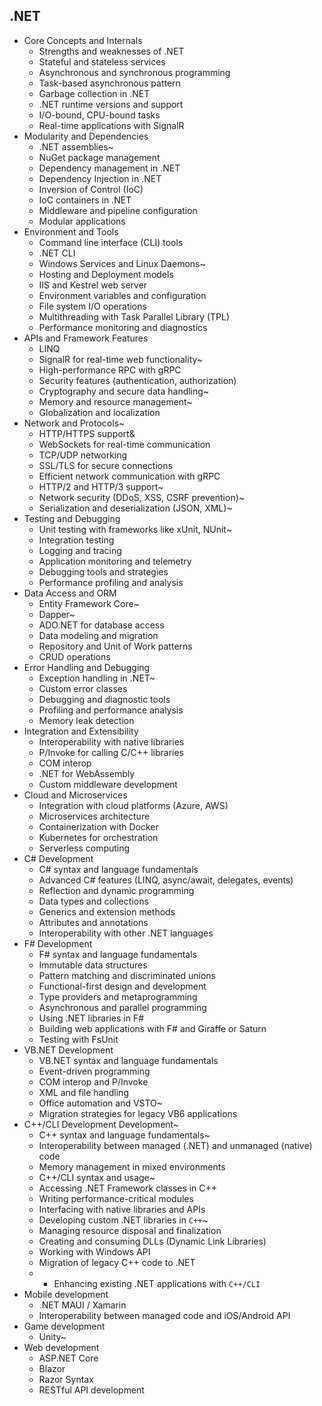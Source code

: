 ## .NET

- Core Concepts and Internals
  - Strengths and weaknesses of .NET
  - Stateful and stateless services
  - Asynchronous and synchronous programming
  - Task-based asynchronous pattern
  - Garbage collection in .NET
  - .NET runtime versions and support
  - I/O-bound, CPU-bound tasks
  - Real-time applications with SignalR
- Modularity and Dependencies
  - .NET assemblies~
  - NuGet package management
  - Dependency management in .NET
  - Dependency Injection in .NET
  - Inversion of Control (IoC)
  - IoC containers in .NET
  - Middleware and pipeline configuration
  - Modular applications
- Environment and Tools
  - Command line interface (CLI) tools
  - .NET CLI
  - Windows Services and Linux Daemons~
  - Hosting and Deployment models
  - IIS and Kestrel web server
  - Environment variables and configuration
  - File system I/O operations
  - Multithreading with Task Parallel Library (TPL)
  - Performance monitoring and diagnostics
- APIs and Framework Features
  - LINQ
  - SignalR for real-time web functionality~
  - High-performance RPC with gRPC
  - Security features (authentication, authorization)
  - Cryptography and secure data handling~
  - Memory and resource management~
  - Globalization and localization
- Network and Protocols~
  - HTTP/HTTPS support&
  - WebSockets for real-time communication
  - TCP/UDP networking
  - SSL/TLS for secure connections
  - Efficient network communication with gRPC
  - HTTP/2 and HTTP/3 support~
  - Network security (DDoS, XSS, CSRF prevention)~
  - Serialization and deserialization (JSON, XML)~
- Testing and Debugging
  - Unit testing with frameworks like xUnit, NUnit~
  - Integration testing
  - Logging and tracing
  - Application monitoring and telemetry
  - Debugging tools and strategies
  - Performance profiling and analysis
- Data Access and ORM
  - Entity Framework Core~
  - Dapper~
  - ADO.NET for database access
  - Data modeling and migration
  - Repository and Unit of Work patterns
  - CRUD operations
- Error Handling and Debugging
  - Exception handling in .NET~
  - Custom error classes
  - Debugging and diagnostic tools
  - Profiling and performance analysis
  - Memory leak detection
- Integration and Extensibility
  - Interoperability with native libraries
  - P/Invoke for calling C/C++ libraries
  - COM interop
  - .NET for WebAssembly
  - Custom middleware development
- Cloud and Microservices
  - Integration with cloud platforms (Azure, AWS)
  - Microservices architecture
  - Containerization with Docker
  - Kubernetes for orchestration
  - Serverless computing
- C# Development
  - C# syntax and language fundamentals
  - Advanced C# features (LINQ, async/await, delegates, events)
  - Reflection and dynamic programming
  - Data types and collections
  - Generics and extension methods
  - Attributes and annotations
  - Interoperability with other .NET languages
- F# Development
  - F# syntax and language fundamentals
  - Immutable data structures
  - Pattern matching and discriminated unions
  - Functional-first design and development
  - Type providers and metaprogramming
  - Asynchronous and parallel programming
  - Using .NET libraries in F#
  - Building web applications with F# and Giraffe or Saturn
  - Testing with FsUnit
- VB.NET Development
  - VB.NET syntax and language fundamentals
  - Event-driven programming
  - COM interop and P/Invoke
  - XML and file handling
  - Office automation and VSTO~
  - Migration strategies for legacy VB6 applications
- C++/CLI Development Development~
  - C++ syntax and language fundamentals~
  - Interoperability between managed (.NET) and unmanaged (native) code
  - Memory management in mixed environments
  - C++/CLI syntax and usage~
  - Accessing .NET Framework classes in C++
  - Writing performance-critical modules
  - Interfacing with native libraries and APIs
  - Developing custom .NET libraries in `C++`~
  - Managing resource disposal and finalization
  - Creating and consuming DLLs (Dynamic Link Libraries)
  - Working with Windows API
  - Migration of legacy C++ code to .NET
  - - Enhancing existing .NET applications with `C++/CLI`
- Mobile development
  - .NET MAUI / Xamarin
  - Interoperability between managed code and iOS/Android API
- Game development
  - Unity~
- Web development
  - ASP.NET Core
  - Blazor
  - Razor Syntax
  - RESTful API development
